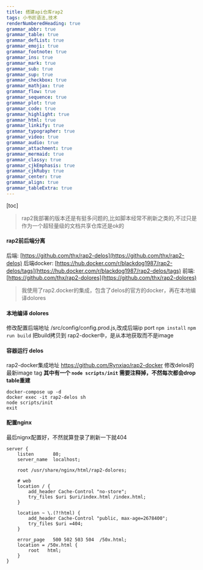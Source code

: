 ```yaml
---
title: 搭建api仓库rap2
tags: 小书匠语法,技术
renderNumberedHeading: true
grammar_abbr: true
grammar_table: true
grammar_defList: true
grammar_emoji: true
grammar_footnote: true
grammar_ins: true
grammar_mark: true
grammar_sub: true
grammar_sup: true
grammar_checkbox: true
grammar_mathjax: true
grammar_flow: true
grammar_sequence: true
grammar_plot: true
grammar_code: true
grammar_highlight: true
grammar_html: true
grammar_linkify: true
grammar_typographer: true
grammar_video: true
grammar_audio: true
grammar_attachment: true
grammar_mermaid: true
grammar_classy: true
grammar_cjkEmphasis: true
grammar_cjkRuby: true
grammar_center: true
grammar_align: true
grammar_tableExtra: true
---
```


[toc]

> rap2我部署的版本还是有挺多问题的,比如脚本经常不刷新之类的,不过只是作为一个超轻量级的文档共享仓库还是ok的

#### rap2前后端分离
后端: [https://github.com/thx/rap2-delos](https://github.com/thx/rap2-delos)
后端docker: [https://hub.docker.com/r/blackdog1987/rap2-delos/tags](https://hub.docker.com/r/blackdog1987/rap2-delos/tags)
前端: [https://github.com/thx/rap2-dolores](https://github.com/thx/rap2-dolores)

> 我使用了rap2.docker的集成，包含了delos的官方的docker，再在本地编译dolores

#### 本地编译 dolores
修改配置后端地址 /src/config/config.prod.js,改成后端ip port
`npm install`
`npm run build`
把build拷贝到 rap2-docker中，是从本地获取而不是image

#### 容器运行 delos
rap2-docker集成地址 https://github.com/Rynxiao/rap2-docker
修改delos的最新image tag
**其中有一个 `node scripts/init` 需要注释掉，不然每次都会drop table重建**
```
docker-compose up -d
docker exec -it rap2-delos sh
node scripts/init
exit
```

#### 配置nginx
最后nignx配置好，不然就算登录了刷新一下就404
```
server {
    listen       80;
    server_name  localhost;

    root /usr/share/nginx/html/rap2-dolores;

    # web
    location / {
        add_header Cache-Control "no-store";
		try_files $uri $uri/index.html /index.html;
    }

    location ~ \.(?!html) {
		add_header Cache-Control "public, max-age=2678400";
		try_files $uri =404;
    }

    error_page   500 502 503 504  /50x.html;
    location = /50x.html {
        root   html;
    }
}
```